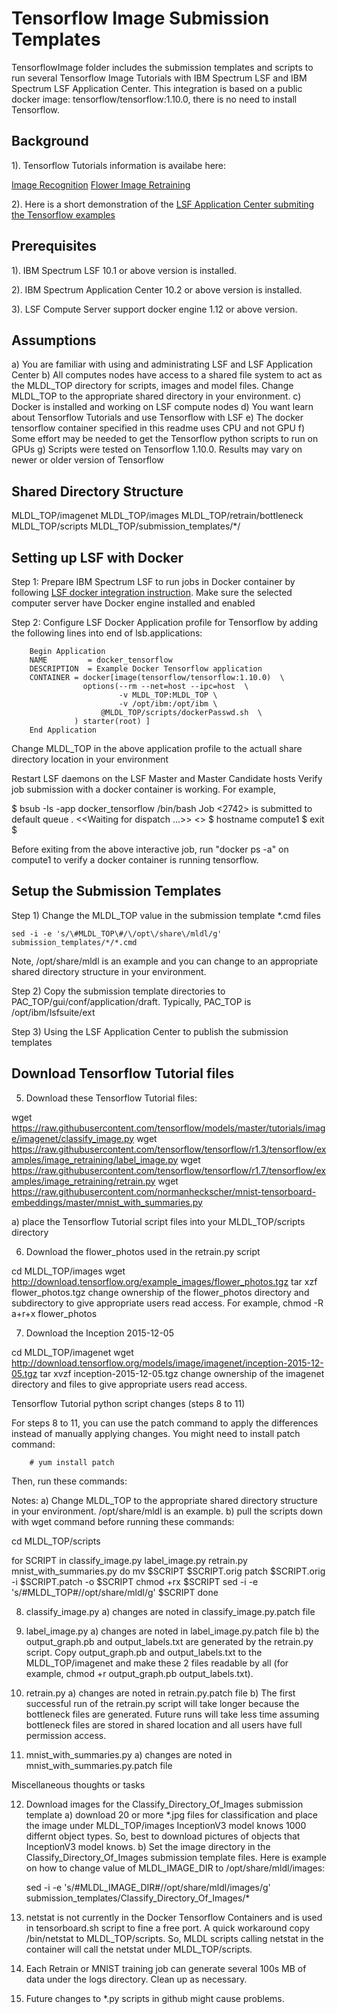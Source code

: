 # Tensorflow Image Submission Templates
TensorflowImage folder includes the submission templates and scripts to run several Tensorflow Image Tutorials with IBM Spectrum LSF and 
IBM Spectrum LSF Application Center.  This integration is based on a public docker image: tensorflow/tensorflow:1.10.0, 
there is no need to install Tensorflow.

## Background
1). Tensorflow Tutorials information is availabe here:

[Image Recognition]( https://www.tensorflow.org/tutorials/image_recognition)
[Flower Image Retraining]( https://www.tensorflow.org/tutorials/image_retraining)

2). Here is a short demonstration of the [LSF Application Center submiting the Tensorflow examples]( https://www.youtube.com/watch?v=wxeiPBEItJ4&feature=youtu.be)
  
## Prerequisites
1). IBM Spectrum LSF 10.1 or above version is installed.

2). IBM Spectrum Application Center 10.2 or above version is installed.

3). LSF Compute Server support docker engine 1.12 or above version.

## Assumptions
a) You are familiar with using and administrating LSF and LSF Application Center
b) All computes nodes have access to a shared file system to act as the MLDL_TOP directory
   for scripts, images and model files.  Change MLDL_TOP to the appropriate shared directory
   in your environment.
c) Docker is installed and working on LSF compute nodes
d) You want learn about Tensorflow Tutorials and use Tensorflow with LSF
e) The docker tensorflow container specified in this readme uses CPU and not GPU
f) Some effort may be needed to get the Tensorflow python scripts to run on GPUs
g) Scripts were tested on Tensorflow 1.10.0.  Results may vary on newer or older version of Tensorflow

## Shared Directory Structure

MLDL_TOP/imagenet
MLDL_TOP/images
MLDL_TOP/retrain/bottleneck
MLDL_TOP/scripts
MLDL_TOP/submission_templates/*/

## Setting up LSF with Docker

Step 1: Prepare IBM Spectrum LSF to run jobs in Docker container by following [LSF docker integration instruction]( https://www.ibm.com/support/knowledgecenter/en/SSWRJV_10.1.0/lsf_docker/lsf_docker_prepare.html). Make sure the selected computer server have Docker engine installed and enabled
        
Step 2: Configure LSF Docker Application profile for Tensorflow by adding the following lines into end of lsb.applications:
 
        Begin Application
        NAME         = docker_tensorflow
        DESCRIPTION  = Example Docker Tensorflow application
        CONTAINER = docker[image(tensorflow/tensorflow:1.10.0)  \
                    options(--rm --net=host --ipc=host  \
                            -v MLDL_TOP:MLDL_TOP \
                            -v /opt/ibm:/opt/ibm \
	                    @MLDL_TOP/scripts/dockerPasswd.sh  \
                  ) starter(root) ]
        End Application

 Change MLDL_TOP in the above application profile to the actuall share directory location in your environment

 Restart LSF daemons on the LSF Master and Master Candidate hosts
 Verify job submission with a docker container is working.  For example,

  $  bsub -Is -app docker_tensorflow /bin/bash
  Job <2742> is submitted to default queue <interactive>.
  <<Waiting for dispatch ...>>
  <<Starting on compute1>>
  $ hostname
  compute1
  $ exit
  $

  Before exiting from the above interactive job, run "docker ps -a" on compute1 to verify a docker container is running tensorflow.

## Setup the Submission Templates

Step 1) Change the MLDL_TOP value in the submission template *.cmd files

    sed -i -e 's/\#MLDL_TOP\#/\/opt\/share\/mldl/g' submission_templates/*/*.cmd

Note, /opt/share/mldl is an example and you can change to an appropriate shared directory structure in your environment.

Step 2) Copy the submission template directories to PAC_TOP/gui/conf/application/draft.  Typically, PAC_TOP is /opt/ibm/lsfsuite/ext

Step 3) Using the LSF Application Center to publish the submission templates

## Download Tensorflow Tutorial files

5) Download these Tensorflow Tutorial files:

wget https://raw.githubusercontent.com/tensorflow/models/master/tutorials/image/imagenet/classify_image.py
wget https://raw.githubusercontent.com/tensorflow/tensorflow/r1.3/tensorflow/examples/image_retraining/label_image.py
wget https://raw.githubusercontent.com/tensorflow/tensorflow/r1.7/tensorflow/examples/image_retraining/retrain.py
wget https://raw.githubusercontent.com/normanheckscher/mnist-tensorboard-embeddings/master/mnist_with_summaries.py

   a) place the Tensorflow Tutorial script files into your MLDL_TOP/scripts directory

6) Download the flower_photos used in the retrain.py script

cd MLDL_TOP/images
wget http://download.tensorflow.org/example_images/flower_photos.tgz
tar xzf flower_photos.tgz
change ownership of the flower_photos directory and subdirectory to give appropriate users read access. For example,
 chmod -R a+r+x flower_photos

7) Download the Inception 2015-12-05

cd MLDL_TOP/imagenet
wget http://download.tensorflow.org/models/image/imagenet/inception-2015-12-05.tgz
tar xvzf inception-2015-12-05.tgz
change ownership of the imagenet directory and files to give appropriate users read access.


Tensorflow Tutorial python script changes (steps 8 to 11)

For steps 8 to 11, you can use the patch command to apply the differences instead of manually applying changes.
You might need to install patch command:

        # yum install patch

Then, run these commands:

  Notes:
  a) Change MLDL_TOP to the appropriate shared directory structure in your environment.  /opt/share/mldl is an example.
  b) pull the scripts down with wget command before running these commands:

  cd MLDL_TOP/scripts

  for SCRIPT in classify_image.py label_image.py retrain.py mnist_with_summaries.py
  do
      mv $SCRIPT $SCRIPT.orig
      patch $SCRIPT.orig -i $SCRIPT.patch -o $SCRIPT
      chmod +rx $SCRIPT
      sed -i -e 's/\#MLDL_TOP\#/\/opt\/share\/mldl/g' $SCRIPT
  done

8) classify_image.py
   a) changes are noted in classify_image.py.patch file

9) label_image.py
   a) changes are noted in label_image.py.patch file
   b) the output_graph.pb and output_labels.txt are generated by the retrain.py script. Copy
      output_graph.pb and output_labels.txt to the MLDL_TOP/imagenet and make these 2 files readable by all
      (for example, chmod +r output_graph.pb output_labels.txt).

10) retrain.py
   a) changes are noted in retrain.py.patch file
   b) The first successful run of the retrain.py script will take longer
      because the bottleneck files are generated.  Future runs will take less time
      assuming bottleneck files are stored in shared location and all users have
      full permission access.

11) mnist_with_summaries.py
   a) changes are noted in mnist_with_summaries.py.patch file

Miscellaneous thoughts or tasks

12) Download images for the Classify_Directory_Of_Images submission template
    a) download 20 or more *.jpg files for classification and place the image under MLDL_TOP/images
       InceptionV3 model knows 1000 differnt object types. So, best to download pictures of objects that InceptionV3 model knows.
    b) Set the image directory in the Classify_Directory_Of_Images submission template files.  Here is example on how to change
       value of MLDL_IMAGE_DIR to /opt/share/mldl/images:

       sed -i -e 's/\#MLDL_IMAGE_DIR\#/\/opt\/share\/mldl\/images/g' submission_templates/Classify_Directory_Of_Images/*

13) netstat is not currently in the Docker Tensorflow Containers and is used in tensorboard.sh script to fine a free port.
    A quick workaround copy /bin/netstat to MLDL_TOP/scripts.  So, MLDL scripts calling netstat in the container
    will call the netstat under MLDL_TOP/scripts.

14) Each Retrain or MNIST training job can generate several 100s MB of data under the logs directory.  Clean up as necessary.

15) Future changes to *.py scripts in github might cause problems.
